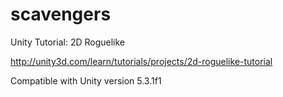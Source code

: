 # scavengers
Unity Tutorial: 2D Roguelike

http://unity3d.com/learn/tutorials/projects/2d-roguelike-tutorial

Compatible with Unity version 5.3.1f1
